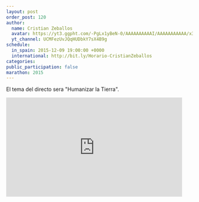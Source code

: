 ```yaml
---
layout: post
order_post: 120
author:
  name: Cristian Zeballos
  avatar: https://yt3.ggpht.com/-PgLx1yBeN-0/AAAAAAAAAAI/AAAAAAAAAAA/x3gJSJ_8-gQ/s88-c-k-no/photo.jpg
  yt_channel: UCMFezUvJQqHUDbkY7sX4B9g
schedule:
  in_spain: 2015-12-09 19:00:00 +0000
  international: http://bit.ly/Horario-CristianZeballos
categories:
public_participation: false
marathon: 2015
---
```

El tema del directo sera "Humanizar la Tierra".

<iframe width="475" height="267" src="https://www.youtube.com/embed/LzpRRysc-aY" frameborder="0" allowfullscreen></iframe>
